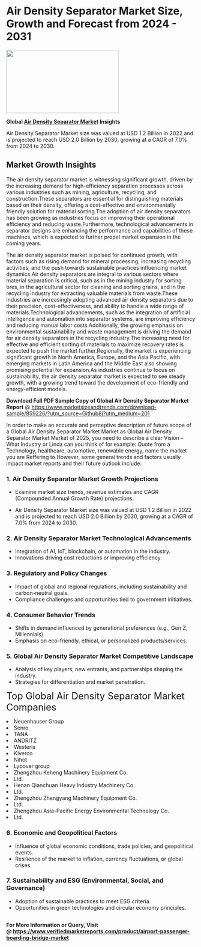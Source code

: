 <H1>Air Density Separator Market Size, Growth and Forecast from 2024 - 2031</H1><img class="aligncenter size-medium wp-image-584254" src="https://thirdeyenews.in/wp-content/uploads/2024/09/Global-Market-Research-300x168.jpeg" alt="" width="300" height="168" /><p><strong>Global&nbsp;<a href="https://www.marketsizeandtrends.com/download-sample/859226/?utm_source=Github8j?utm_medium=201">Air Density Separator Market</a> Insights</strong></p><p>Air Density Separator Market size was valued at USD 1.2 Billion in 2022 and is projected to reach USD 2.0 Billion by 2030, growing at a CAGR of 7.0% from 2024 to 2030.</p><p><h2>Market Growth Insights</h2> <p>The air density separator market is witnessing significant growth, driven by the increasing demand for high-efficiency separation processes across various industries such as mining, agriculture, recycling, and construction.These separators are essential for distinguishing materials based on their density, offering a cost-effective and environmentally friendly solution for material sorting.The adoption of air density separators has been growing as industries focus on improving their operational efficiency and reducing waste.Furthermore, technological advancements in separator designs are enhancing the performance and capabilities of these machines, which is expected to further propel market expansion in the coming years.</p> <p>The air density separator market is poised for continued growth, with factors such as rising demand for mineral processing, increasing recycling activities, and the push towards sustainable practices influencing market dynamics.Air density separators are integral to various sectors where material separation is critical, such as in the mining industry for sorting ores, in the agricultural sector for cleaning and sorting grains, and in the recycling industry for extracting valuable materials from waste.These industries are increasingly adopting advanced air density separators due to their precision, cost-effectiveness, and ability to handle a wide range of materials.Technological advancements, such as the integration of artificial intelligence and automation into separator systems, are improving efficiency and reducing manual labor costs.Additionally, the growing emphasis on environmental sustainability and waste management is driving the demand for air density separators in the recycling industry.The increasing need for effective and efficient sorting of materials to maximize recovery rates is expected to push the market further.Regionally, the market is experiencing significant growth in North America, Europe, and the Asia Pacific, with emerging markets in Latin America and the Middle East also showing promising potential for expansion.As industries continue to focus on sustainability, the air density separator market is expected to see steady growth, with a growing trend toward the development of eco-friendly and energy-efficient models.<p><span class=""><strong>Download Full PDF Sample Copy of Global Air Density Separator Market Report</strong> @ <a href="https://www.marketsizeandtrends.com/download-sample/859226/?utm_source=Github8j?utm_medium=201" target="_blank">https://www.marketsizeandtrends.com/download-sample/859226/?utm_source=Github8j?utm_medium=201</a></span></p><p>In order to make an accurate and perceptive description of future scope of a Global&nbsp;Air Density Separator Market Market as Global&nbsp;Air Density Separator Market Market of 2025, you need to describe a clear Vision &ndash; What Industry or Linda can you think of for example: Quote from a Technology, healthcare, automotive, renewable energy, name the market you are Reffering to.However, some general trends and factors usually impact market reports and their future outlook include:</p><h3>1.&nbsp;<strong>Air Density Separator Market Growth Projections</strong></h3><ul><li>Examine market size trends, revenue estimates and CAGR (Compounded Annual Growth Rate) projections.</li><li><p>Air Density Separator Market size was valued at USD 1.2 Billion in 2022 and is projected to reach USD 2.0 Billion by 2030, growing at a CAGR of 7.0% from 2024 to 2030.</p></li></ul><h3>2.&nbsp;<strong>Air Density Separator Market Technological Advancements</strong></h3><ul><li>Integration of AI, IoT, blockchain, or automation in the industry.</li><li>Innovations driving cost reductions or improving efficiency.</li></ul><h3>3.&nbsp;<strong>Regulatory and Policy Changes</strong></h3><ul><li>Impact of global and regional regulations, including sustainability and carbon-neutral goals.</li><li>Compliance challenges and opportunities tied to government initiatives.</li></ul><h3>4.&nbsp;<strong>Consumer Behavior Trends</strong></h3><ul><li>Shifts in demand influenced by generational preferences (e.g., Gen Z, Millennials).</li><li>Emphasis on eco-friendly, ethical, or personalized products/services.</li></ul><h3>5.&nbsp;<strong>Global Air Density Separator Market Competitive Landscape</strong></h3><ul><li>Analysis of key players, new entrants, and partnerships shaping the industry.</li><li>Strategies for differentiation and market penetration.</li></ul><p data-pm-slice="1 1 []"><span style="color: inherit; font-family: inherit; font-size: 25px;">Top Global Air Density Separator Market Companies</span></p><div class="" data-test-id=""><p><li>Neuenhauser Group</li><li> Senro</li><li> TANA</li><li> ANDRITZ</li><li> Westeria</li><li> Kiverco</li><li> Nihot</li><li> Lybover group</li><li> Zhengzhou Keheng Machinery Equipment Co.</li><li> Ltd.</li><li> Henan Qianchuan Heavy Industry Machinery Co.</li><li> Ltd.</li><li> Zhengzhou Zhengyang Machinery Equipment Co.</li><li> Ltd.</li><li> Zhengzhou Asia-Pacific Energy Environmental Technology Co.</li><li> Ltd.</li></p></div><h3>6.&nbsp;<strong>Economic and Geopolitical Factors</strong></h3><ul><li>Influence of global economic conditions, trade policies, and geopolitical events.</li><li>Resilience of the market to inflation, currency fluctuations, or global crises.</li></ul><h3>7.&nbsp;<strong>Sustainability and ESG (Environmental, Social, and Governance)</strong></h3><ul><li>Adoption of sustainable practices to meet ESG criteria.</li><li>Opportunities in green technologies and circular economy principles.</li></ul><h2><strong style="font-size: 14px;">For More Information or Query, Visit @&nbsp;</strong><a style="background-color: #ffffff; font-size: 14px;" href="https://www.marketsizeandtrends.com/report/air-density-separator-market/" target="_blank">https://www.verifiedmarketreports.com/product/airport-passenger-boarding-bridge-market</a></h2>